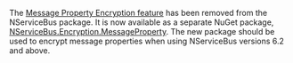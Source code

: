 The [Message Property Encryption feature](/nservicebus/security/property-encryption.md) has been removed from the NServiceBus package. It is now available as a separate NuGet package, [NServiceBus.Encryption.MessageProperty](https://www.nuget.org/packages/NServiceBus.Encryption.MessageProperty/). The new package should be used to encrypt message properties when using NServiceBus versions 6.2 and above.

